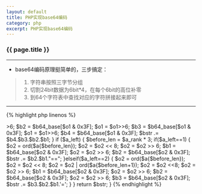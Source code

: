 ```yaml
---
layout: default
title: PHP实现base64编码
category: php
excerpt: PHP实现base64编码
---
```


### {{ page.title }}

***

* base64编码原理挺简单的，三步搞定：

> 1. 字符串按照三字节分组
> 2. 切割24bit数据为6bit*4，在每个6bit的高位补零
> 3. 到64个字符表中查找对应的字符拼接起来即可

***

{% highlight php linenos %}
<?php
define('B64_BASE', "ABCDEFGHIJKLMNOPQRSTUVWXYZabcdefghijklmnopqrstuvwxyz0123456789+/");

// test string to base64 encoding
$a = "我是一个中国人abc姑姑";
echo 'My base64 result: ',b64_encode($a),PHP_EOL;
echo 'PHP base64 result: ',base64_encode($a),PHP_EOL;

function b64_encode($a) {
    $b64_base = str_split(B64_BASE);

    $bstr = '';
    $a_rank = intval(strlen($a)/3);
    $a_left = strlen($a)%3;
    for($i=0;$i<$a_rank*3;$i+=3) {
        $o1 = ord($a{$i});

        $o1 = $o1<<8;
        $o1 = $o1 | ord($a{$i+1});
        $o1 = $o1<<8;
        $o1 = $o1 | ord($a{$i+2});

        $b1 = $b64_base[$o1 & 0x3F];
        $o1 = $o1>>6;
        $b2 = $b64_base[$o1 & 0x3F];
        $o1 = $o1>>6;
        $b3 = $b64_base[$o1 & 0x3F];
        $o1 = $o1>>6;
        $b4 = $b64_base[$o1 & 0x3F];

        $bstr .= $b4.$b3.$b2.$b1;
    }

    if ($a_left) {
        $before_len = $a_rank * 3;
        if($a_left==1) {
            $o2 = ord($a{$before_len});
            $o2 = $o2 << 8;
            $o2 = $o2 >> 6;
            $b1 = $b64_base[$o2 & 0x3F];
            $o2 = $o2 >> 6;
            $b2 = $b64_base[$o2 & 0x3F];
            $bstr .= $b2.$b1."==";
        }elseif($a_left==2) {
            $o2 = ord($a{$before_len});
            $o2 = $o2 << 8;
            $o2 = $o2 | ord($a{$before_len+1});
            $o2 = $o2 <<8;
            $o2 = $o2 >> 6;
            $b1 = $b64_base[$o2 & 0x3F];
            $o2 = $o2 >> 6;
            $b2 = $b64_base[$o2 & 0x3F];
            $o2 = $o2 >> 6;
            $b3 = $b64_base[$o2 & 0x3F];
            $bstr .= $b3.$b2.$b1.'=';
        }
    }
    return $bstr;
}
{% endhighlight %}
